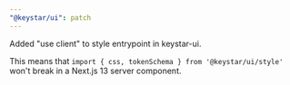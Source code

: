 ```yaml
---
"@keystar/ui": patch
---
```


Added "use client" to style entrypoint in keystar-ui.

This means that `import { css, tokenSchema } from '@keystar/ui/style'` won't break in a Next.js 13 server component.
